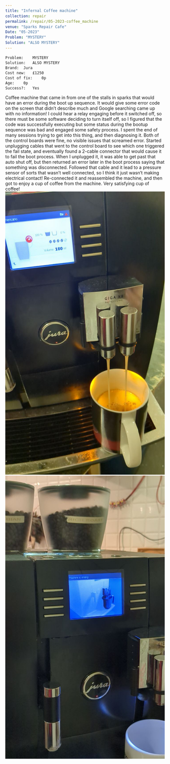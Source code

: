 ```yaml
---
title: "Infernal Coffee machine"
collection: repair
permalink: /repair/05-2023-coffee_machine
venue: "Sparks Repair Cafe"
Date: "05-2023"
Problem: "MYSTERY"
Solution: "ALSO MYSTERY"
---
```

```
Problem:    MYSTERY 
Solution:   ALSO MYSTERY 
Brand:  Jura 
Cost new:   £1250 
Cost of fix:    0p 
Age:    0p 
Success?:   Yes 
```
Coffee machine that came in from one of the stalls in sparks that would have an error during the boot up sequence. It would give some error code on the screen that didn’t describe much and Google searching came up with no information! I could hear a relay engaging before it switched off, so there must be some software deciding to turn itself off, so I figured that the code was successfully executing but some status during the bootup sequence was bad and engaged some safety process. I spent the end of many sessions trying to get into this thing, and then diagnosing it. Both of the control boards were fine, no visible issues that screamed error. Started unplugging cables that went to the control board to see which one triggered the fail state, and eventually found a 2-cable connector that would cause it to fail the boot process. When I unplugged it, it was able to get past that auto shut off, but then returned an error later in the boot process saying that something was disconnected. Followed that cable and it lead to a pressure sensor of sorts that wasn’t well connected, so I think it just wasn’t making electrical contact! Re-connected it and reassembled the machine, and then got to enjoy a cup of coffee from the machine. Very satisfying cup of coffee!
![](/images/repair_cafe/coffee_machine/coffee_machine_1.jpg)
![](/images/repair_cafe/coffee_machine/coffee_machine_2.jpg)
